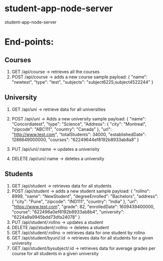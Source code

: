 # student-app-node-server
 student-app-node-server

# End-points:

## Courses
1. GET /api/course -> retrieves all the courses
2. POST /api/course -> adds a new course
sample payload:
{
	"name": "newtest",
	"type": "test",
	"subjects": "subject6225;subject4522244"
}

## University
1. GET /api/uni -> retrieve data for all universities
2. POST /api/uni -> Adds a new university
sample payload:
{
    "name": "Concordiatest",
    "type": "Science",
    "Address": {
        "city": "Montreal",
        "zipcode": "ABC111",
        "country": "Canada"
    },
    "url": "http://www.test.com",
    "totalStudents": 34000,
    "establishedDate": 1286649000000,
    "courses": "62249644ef8192b8933ab8a8"
}

3. PUT /api/uni/:name -> updates a univerisity
4. DELETE /api/uni/:name -> deletes a university


## Students
1. GET /api/student -> retrieves data for all students
2. POST /api/student -> adds a new student
sample payload:
{
  "rollno": 8999,
  "name": "NewStudent",
  "degreeEnrolled": "Bachelors",
  "address": {
    "city": "Pune",
    "zipcode": "IND111",
    "country": "India"
  },
  "url": "https://www.test.com",
  "grade": 82,
  "enrolledDate": 1609439400000,
  "course": "622496a0ef8192b8933ab8b4",
  "university": "6224a9a9945bdd73dfa24078"
}
3. PUT /api/student/:rollno -> updates a student
4. DELETE /api/student/:rollno -> deletes a student
5. GET /api/student/:rollno -> retrieves data for one student by rollno
6. GET /api/student/byuni/:id -> retrieves data for all students for a given university
7. GET /api/student/bysubject/:id -> retrieves data for average grades per course for all students in a given university
